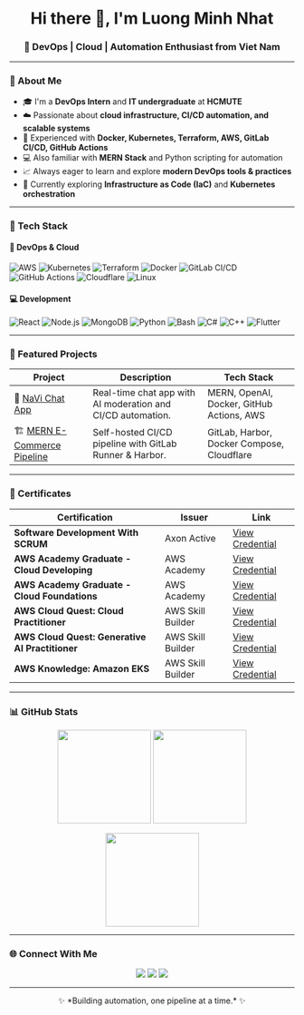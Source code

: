 <h1 align="center">Hi there 👋, I'm Luong Minh Nhat</h1>
<h3 align="center">🚀 DevOps | Cloud | Automation Enthusiast from Viet Nam</h3>

---

### 🌟 About Me

- 🎓 I'm a **DevOps Intern** and **IT undergraduate** at **HCMUTE**  
- ☁️ Passionate about **cloud infrastructure, CI/CD automation, and scalable systems**  
- 🧰 Experienced with **Docker, Kubernetes, Terraform, AWS, GitLab CI/CD, GitHub Actions**  
- 💻 Also familiar with **MERN Stack** and Python scripting for automation  
- 📈 Always eager to learn and explore **modern DevOps tools & practices**  
- 🌱 Currently exploring **Infrastructure as Code (IaC)** and **Kubernetes orchestration**  

---

### 🧠 Tech Stack

#### 🚀 DevOps & Cloud
![AWS](https://img.shields.io/badge/AWS-232F3E?style=for-the-badge&logo=amazon-aws&logoColor=white)
![Kubernetes](https://img.shields.io/badge/Kubernetes-326CE5?style=for-the-badge&logo=kubernetes&logoColor=white)
![Terraform](https://img.shields.io/badge/Terraform-844FBA?style=for-the-badge&logo=terraform&logoColor=white)
![Docker](https://img.shields.io/badge/Docker-2496ED?style=for-the-badge&logo=docker&logoColor=white)
![GitLab CI/CD](https://img.shields.io/badge/GitLab_CI%2FCD-FCA121?style=for-the-badge&logo=gitlab&logoColor=white)
![GitHub Actions](https://img.shields.io/badge/GitHub_Actions-2088FF?style=for-the-badge&logo=githubactions&logoColor=white)
![Cloudflare](https://img.shields.io/badge/Cloudflare-F38020?style=for-the-badge&logo=cloudflare&logoColor=white)
![Linux](https://img.shields.io/badge/Linux-FCC624?style=for-the-badge&logo=linux&logoColor=black)

#### 💻 Development
![React](https://img.shields.io/badge/React-20232A?style=for-the-badge&logo=react&logoColor=61DAFB)
![Node.js](https://img.shields.io/badge/Node.js-339933?style=for-the-badge&logo=nodedotjs&logoColor=white)
![MongoDB](https://img.shields.io/badge/MongoDB-47A248?style=for-the-badge&logo=mongodb&logoColor=white)
![Python](https://img.shields.io/badge/Python-3776AB?style=for-the-badge&logo=python&logoColor=white)
![Bash](https://img.shields.io/badge/Bash-121011?style=for-the-badge&logo=gnu-bash&logoColor=white)
![C#](https://img.shields.io/badge/C%23-239120?style=for-the-badge&logo=c-sharp&logoColor=white)
![C++](https://img.shields.io/badge/C++-00599C?style=for-the-badge&logo=cplusplus&logoColor=white)
![Flutter](https://img.shields.io/badge/Flutter-02569B?style=for-the-badge&logo=flutter&logoColor=white)

---

### 🧩 Featured Projects

| Project | Description | Tech Stack |
|----------|--------------|------------|
| 💬 [NaVi Chat App](https://github.com/nhat3107/NaVi) | Real-time chat app with AI moderation and CI/CD automation. | MERN, OpenAI, Docker, GitHub Actions, AWS |
| 🏗️ [MERN E-Commerce Pipeline](https://gitlab.benjaminluong.id.vn/nhat3107/mern-ecommerce) | Self-hosted CI/CD pipeline with GitLab Runner & Harbor. | GitLab, Harbor, Docker Compose, Cloudflare |

---

### 🏅 Certificates

| Certification | Issuer | Link |
|----------------|---------|------|
| **Software Development With SCRUM** | Axon Active | [View Credential](https://verified.sertifier.com/en/verify/63606034466208/) |
| **AWS Academy Graduate - Cloud Developing** | AWS Academy | [View Credential](https://www.credly.com/badges/31413291-d9ba-4658-9913-f373ffc1d3b9) |
| **AWS Academy Graduate - Cloud Foundations** | AWS Academy | [View Credential](https://www.credly.com/badges/0aec37ce-d2f8-46ba-9c28-9bde0a504810) |
| **AWS Cloud Quest: Cloud Practitioner** | AWS Skill Builder| [View Credential](https://www.credly.com/badges/0fcb9815-dc1c-43c2-a78b-11be00f6a79f) |
| **AWS Cloud Quest: Generative AI Practitioner** | AWS Skill Builder | [View Credential](https://www.credly.com/badges/14d15b3a-71fb-496a-b9c6-0babd40802a1) |
| **AWS Knowledge: Amazon EKS** | AWS Skill Builder | [View Credential](https://www.credly.com/badges/4ffce96e-9796-4fde-ab81-6f9882956b12) |

---

### 📊 GitHub Stats

<p align="center">
  <img height="165" src="https://github-readme-stats.vercel.app/api?username=nhat3107&show_icons=true&theme=tokyonight&hide_border=true" />
  <img height="165" src="https://github-readme-stats.vercel.app/api/top-langs/?username=nhat3107&layout=compact&theme=tokyonight&hide_border=true" />
</p>

<p align="center">
  <img height="165" src="https://streak-stats.demolab.com?user=nhat3107&theme=tokyonight&hide_border=true" />
</p>

---

### 🌐 Connect With Me

<p align="center">
  <a href="https://linkedin.com/in/minh-nhat-luong" target="_blank"><img src="https://img.shields.io/badge/LinkedIn-0A66C2?style=for-the-badge&logo=linkedin&logoColor=white"/></a>
  <a href="mailto:nhatluong.it@gmail.com"><img src="https://img.shields.io/badge/Gmail-D14836?style=for-the-badge&logo=gmail&logoColor=white"/></a>
  <a href="https://github.com/nhat3107"><img src="https://img.shields.io/badge/GitHub-171515?style=for-the-badge&logo=github&logoColor=white"/></a>
</p>

---

<p align="center">✨ *Building automation, one pipeline at a time.* ✨</p>
